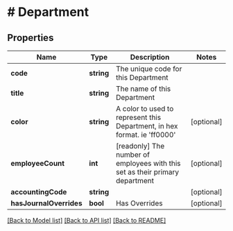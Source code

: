 # # Department

## Properties

Name | Type | Description | Notes
------------ | ------------- | ------------- | -------------
**code** | **string** | The unique code for this Department |
**title** | **string** | The name of this Department |
**color** | **string** | A color to used to represent this Department, in hex format. ie &#39;ff0000&#39; | [optional]
**employeeCount** | **int** | [readonly] The number of employees with this set as their primary department | [optional]
**accountingCode** | **string** |  | [optional]
**hasJournalOverrides** | **bool** | Has Overrides | [optional]

[[Back to Model list]](../../README.md#models) [[Back to API list]](../../README.md#endpoints) [[Back to README]](../../README.md)
